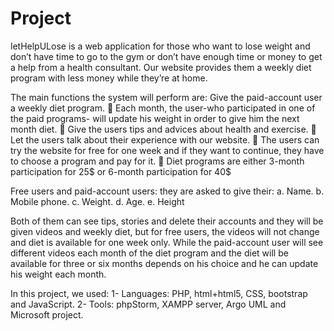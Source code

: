 # Project
letHelpULose is a web application for those who want to lose weight and don’t have time to go to the gym or don’t have enough time or money to get a help from a health consultant. Our website provides them a weekly diet program with less money while they’re at home.

The main functions the system will perform are:
Give the paid-account user a weekly diet program.
 Each month, the user-who participated in one of the paid programs- will update his weight in order to give him the next month diet.
 Give the users tips and advices about health and exercise.
 Let the users talk about their experience with our website.
 The users can try the website for free for one week and if they want to continue, they have to choose a program and pay for it.
 Diet programs are either 3-month participation for 25$ or 6-month participation for 40$

Free users and paid-account users: they are asked to give their:
a. Name.
b. Mobile phone.
c. Weight.
d. Age.
e. Height

Both of them can see tips, stories and delete their accounts and they will be given videos and weekly diet, but for free users, the videos will not change and diet is available for one week only. While the paid-account user will see different videos each month of the diet program and the diet will be available for three or six months depends on his choice and he can update his weight each month.

In this project, we used:
1- Languages: PHP, html+html5, CSS, bootstrap and JavaScript.
2- Tools: phpStorm, XAMPP server, Argo UML and Microsoft project.

